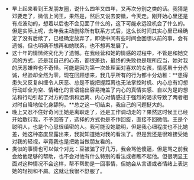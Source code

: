 - 早上起来看到王发朋友圈，说什么四年又四年，又再次分别之类的话。我猜是邓要走了，微信上问王，果然是，然后又说去安徽，今天走。刚开始心里还是有点波动的，想着以后也不会见面了什么的，这下可能永远没机会了什么的。但是实际上呢，去年我主动删除所有联系方式后，这么长时间其实心里已经确定了没有后续了，已经确定放弃了，即使中间有些时间会回想以前的事，会有遗憾，但也明确不想再和她联系，也不想再发展了。
- 这十年的情愫终究化为了遗憾。在我经营和她的情感的过程中，不管是和她交流的方式，还是我自己的心态，都很差劲，最终的失败也是理所应当，她对我的厌恶嫌弃也不奇怪。可能是因为第一次处理面对喜欢的女孩，情感虽十分赤诚，经验却全然为零，现在回顾想来，我几乎所有的行为都十分幼稚：**患得患失又反复纠缠令人厌恶、总是不能把握距离也无法掌控时机、内心总有幻想行动却全为空、情绪化的言语输出容易掩盖了内心的真情实感、自以为是的想法和行动引起了对方的恐惧和远离、内心对情感过于强烈的渴求导致了两者相对时自降地位化身舔狗。**总之这一切结束，我自己的问题挺大的。
- 晚上又忍不住好奇问王她是离职走了，还是工作调动走的？果然这时候王已经开始敷衍我，不予回答了，选择的方式也是不作回旋，直接不回微信。王是个聪明人，也是个心思很缜密的人。我可能没她聪明，但是我心细程度也不比她差，她这种态度显露出来，我就知道她对我的看法了。但是我还是很难接受她对我的轻视，毕竟我也是把她当做朋友看的。
- 类似的事情也可以做个对比：豆被骗了好几万，我会骂他傻逼，但是骂之前我会给他足够的帮助，也不会对他有什么特别的看法或者瞧不起他。但很明显王面对这种情况不会这样，帮不帮助是一回事情，但她会从言语或者情绪上表达她的轻视和不屑。这就让我很不舒服了。
